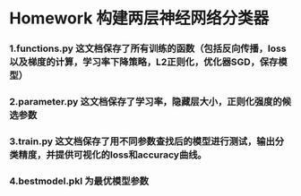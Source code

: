 # Homework 构建两层神经网络分类器

### 1.functions.py 这文档保存了所有训练的函数（包括反向传播，loss以及梯度的计算，学习率下降策略，L2正则化，优化器SGD，保存模型）
### 2.parameter.py 这文档保存了学习率，隐藏层大小，正则化强度的候选参数
### 3.train.py 这文档保存了用不同参数查找后的模型进行测试，输出分类精度，并提供可视化的loss和accuracy曲线。
### 4.bestmodel.pkl 为最优模型参数
